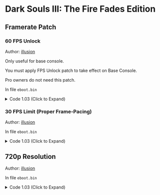 # Dark Souls III: The Fire Fades Edition

## Framerate Patch

### 60 FPS Unlock

Author: [illusion](https://github.com/illusion0001)

Only useful for base console.

You must apply FPS Unlock patch to take effect on Base Console.

Pro owners do not need this patch.

In file `eboot.bin`

<details>
<summary>Code 1.03 (Click to Expand)</summary>

```
# VFR
0x180805D EB 0E

# Fliprate
0x18081D6 EB 0E
```

</details>

### 30 FPS Limit (Proper Frame-Pacing)

Author: [illusion](https://github.com/illusion0001)

In file `eboot.bin`

<details>
<summary>Code 1.03 (Click to Expand)</summary>

```
# Fliprate
0x18081D6 EB 0E

# sceVideoOutSetFlipRate 0x1
0x21180C3 BE 01 00 00 00 EB 03
```

</details>

## 720p Resolution

Author: [illusion](https://github.com/illusion0001)

In file `eboot.bin`

<details>
<summary>Code 1.03 (Click to Expand)</summary>

```
# Replace all 3 occurrences.

80 07 00 00 38 04 00 00

00 05 00 00 D0 02 00 00
```

</details>
